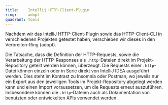```yaml
---
title:    Intellij HTTP-Client-Plugin
ring:     adopt
quadrant: tools
---
```


Nachdem wir das IntelliJ HTTP-Client-Plugin sowie das HTTP-Client-CLI in verschiedenen Projekten getestet haben, verschieben wir dieses in den Verbreiten-Ring (adopt).

Die Tatsache, dass die Definition der HTTP-Requests, sowie die Verarbeitung der HTTP-Responses als `.http`-Dateien direkt im Projekt-Repository geteilt werden können, überzeugt. Die Requests einer `.http`-Datei können einzeln oder in Serie direkt von IntelliJ IDEA ausgeführt werden. Dies steht im Kontrast zu Insomnia oder Postman, wo jeweils nur ein Export aus den jeweiligen Tools im Projekt-Repository abgelegt werden kann und einen Import voraussetzen, um die Requests erneut auszuführen. Insbesondere können die `.http`-Dateien auch als Dokumentation von benutzten oder entwickelten APIs verwendet werden.
